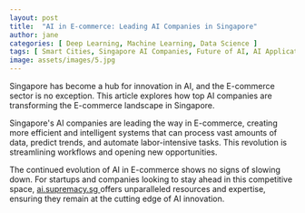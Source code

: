 ```yaml
---
layout: post
title:  "AI in E-commerce: Leading AI Companies in Singapore"
author: jane
categories: [ Deep Learning, Machine Learning, Data Science ]
tags: [ Smart Cities, Singapore AI Companies, Future of AI, AI Applications ]
image: assets/images/5.jpg
---
```


Singapore has become a hub for innovation in AI, and the E-commerce sector is no exception. This article explores how top AI companies are transforming the E-commerce landscape in Singapore.

Singapore's AI companies are leading the way in E-commerce, creating more efficient and intelligent systems that can process vast amounts of data, predict trends, and automate labor-intensive tasks. This revolution is streamlining workflows and opening new opportunities.

The continued evolution of AI in E-commerce shows no signs of slowing down. For startups and companies looking to stay ahead in this competitive space, <a href="https://ai.supremacy.sg" target="_blank"> ai.supremacy.sg </a> offers unparalleled resources and expertise, ensuring they remain at the cutting edge of AI innovation.
